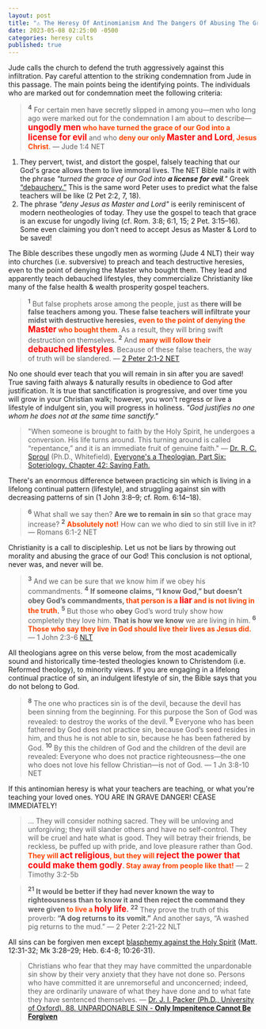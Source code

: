 ```yaml
---
layout: post
title: "⚠️ The Heresy Of Antinomianism And The Dangers Of Abusing The Grace Of God By Using It As A License To Sin"
date: 2023-05-08 02:25:00 -0500
categories: heresy cults
published: true
---
```


<!-- Any Theology That Turns The Grace Of Our God Into A License For Sin Is Antinomian, Heretical, And Marked Out For Condemnation. -->

<!-- An antinomian and heretical theology is one that perverts God's grace by turning it into a license for sin, and its promoters are marked out for condemnation. -->

<!-- Theological Liberalism Is The Antithesis of Christianity And Openly An Antinomian Heresy -->

<!-- Atheists: You don't have an intellectual objection to Christianity—you have an emotional, moral, or volitional objection. -->

<!-- Christ (Matthew 7:21-23). Jesus warned that false teachers would come in his name to lead people astray (Matthew 24:5, 24). False Christianity is exactly what you would expect to see if real Christianity is true. It is what Jesus predicted! -->

<!-- 🃏 How Antinomianism And Hyper-Grace Heresies Breed Hypocrisy, An Admonition To False Teachers -->

<!-- 🫶 Jesus replied, “Your mistake is that you don’t know the Scriptures, and you don’t know the power of God. -->

<!-- <span style="font-size:30px;">🃏</span> <span style="font-weight:bold;font-size:25px;color:Black;">The Dangers Of Antinomianism And Hyper-Grace Heresies And How They Breed Hypocrisy In The Church</span> -->

<!-- <span style="font-size:25px;">🫶</span> <span style="font-style:italic;font-size:1.2em;color:Black;">Jesus replied, “Your mistake is that you don’t know the Scriptures, and you don’t know the power of God.</span> -->

<!-- *"My people are destroyed for lack of knowledge; because you have rejected knowledge, I reject you... I also will forget your children."*  -->

Jude calls the church to defend the truth aggressively against this infiltration. Pay careful attention to the striking condemnation from Jude in this passage. The main points being the identifying points. The individuals who are marked out for condemnation meet the following criteria: 

<!-- I urge you to give close attention to the striking denunciation in this passage by Jude, who exhorts the church to vigorously defend the truth against the infiltration of false teachings, highlighting the key identifying characteristics of those who are subject to condemnation. -->

<!-- > <sup style="font-weight:bold;">4</sup> 4 For certain men have secretly slipped in among you—men who long ago[c] were marked out for the condemnation I am about to describe—<span style="font-weight:bold;color:orangered;"><span style="font-size:1.2em;color:red;">ungodly men</span> who have turned the grace of our God into a <span style="font-size:1.2em;color:red;">license for evil</span></span> and who <span style="font-weight:bold;color:orangered;">deny our only <span style="font-size:1.2em;color:red;">Master and Lord</span>, Jesus Christ</span>. &mdash; Jude 1:4 NET -->

> <sup style="font-weight:bold;">4</sup> For certain men have secretly slipped in among you—men who long ago were marked out for the condemnation I am about to describe—<span style="font-weight:bold;color:orangered;"><span style="font-size:1.2em;color:red;">ungodly men</span> who have turned the grace of our God into a <span style="font-size:1.2em;color:red;">license for evil</span></span> and who <span style="font-weight:bold;color:orangered;">deny our only <span style="font-size:1.2em;color:red;">Master and Lord</span>, Jesus Christ</span>. &mdash; Jude 1:4 NET

<!-- > <sup style="font-weight:bold;">4</sup> I say this because some <span style="font-weight:bold;color:orangered;"><span style="font-size:1.2em;color:red;">ungodly people</span> have <span style="font-size:1.2em;color:darksalmon;">wormed</span> their way into your churches, saying that God’s marvelous grace allows us to live immoral lives</span>. The condemnation of such people was recorded long ago, <span style="font-weight:bold;color:orangered;">for they have denied our only <span style="font-size:1.2em;color:red;">Master and Lord</span>, Jesus Christ</span>. &mdash; Jude 1:4 NLT -->

1. They pervert, twist, and distort the gospel, falsely teaching that our God's grace allows them to live immoral lives. The NET Bible nails it with the phrase *"turned the grace of our God into **a license for evil**."* Greek [“debauchery.”](https://www.biblegateway.com/passage/?search=Jude%204&version=NET) This is the same word Peter uses to predict what the false teachers will be like (2 Pet 2:2, 7, 18).
2. The phrase *"deny Jesus as Master and Lord"* is eerily reminiscent of modern neotheologies of today. They use the gospel to teach that grace is an excuse for ungodly living (cf. Rom. 3:8; 6:1, 15; 2 Pet. 3:15–16). Some even claiming you don't need to accept Jesus as Master & Lord to be saved!

<!-- <span style="font-style:Italic;font-size:1.2em;color:Black;"></span> -->


<!-- > 24 Jesus replied, “Your mistake is that you don’t know the Scriptures, and you don’t know the power of God. -->

The Bible describes these ungodly men as worming (Jude 4 NLT) their way into churches (i.e. subversive) to preach and teach destructive heresies, even to the point of denying the Master who bought them. They lead and apparently teach debauched lifestyles, they commercialize Christianity like many of the false health & wealth prosperity gospel teachers.

<!-- > <sup style="font-weight:bold;">2</sup> But false prophets also arose among the people, just as **there will be false teachers among you, who will secretly bring in destructive heresies**, <span style="font-weight:bold;color:orangered;">even denying the <span style="font-size:1.2em;color:red;">Master</span> who bought them</span>, bringing upon themselves swift destruction. &mdash; 2 Peter 2:1 -->

> <sup style="font-weight:bold;">1</sup> But false prophets arose among the people, just as <span style="font-weight:bold;">there will be false teachers among you. These false teachers will infiltrate your midst with destructive heresies,</span> <span style="font-weight:bold;color:orangered;">even to the point of denying the <span style="font-size:1.2em;color:red;">Master</span> who bought them</span>. As a result, they will bring swift destruction on themselves. <sup style="font-weight:bold;">2</sup> And <span style="font-weight:bold;color:orangered;">many will follow their <span style="font-size:1.2em;color:red;">debauched lifestyles</span></span>. Because of these false teachers, the way of truth will be slandered. &mdash; [2 Peter 2:1-2 NET](https://www.biblegateway.com/passage/?search=2+Peter+2%3A1-2&version=NET)

No one should ever teach that you will remain in sin after you are saved! True saving faith always & naturally results in obedience to God after justification. It is true that sanctification is progressive, and over time you will grow in your Christian walk; however, you won't regress or live a lifestyle of indulgent sin, you will progress in holiness. *"God justifies no one whom he does not at the same time sanctify."*

> "When someone is brought to faith by the Holy Spirit, he undergoes a conversion. His life turns around. This turning around is called “repentance,” and it is an immediate fruit of genuine faith." &mdash; [Dr. R. C. Sproul](https://youtu.be/-HMb9YjRq8Q) (Ph.D., Whitefield), <a href="https://amzn.to/3m2RPXR">Everyone's a Theologian, Part Six: Soteriology. Chapter 42: Saving Fath.</a>

There's an enormous difference between practicing sin which is living in a lifelong continual pattern (lifestyle), and struggling against sin with decreasing patterns of sin (1 John 3:8–9; cf. Rom. 6:14–18).

> <sup style="font-weight:bold;">6</sup> What shall we say then? <span style="font-weight:bold;">Are we to remain in sin</span> so that grace may increase? <sup style="font-weight:bold;">2</sup> <span style="font-weight:bold;color:orangered;">Absolutely not!</span> How can we who died to sin still live in it? &mdash; Romans 6:1-2 NET

Christianity is a call to discipleship. Let us not be liars by throwing out morality and abusing the grace of our God! This conclusion is not optional, never was, and never will be.

> <sup style="font-weight:bold;">3</sup> And we can be sure that we know him if we obey his commandments. <sup style="font-weight:bold;">4</sup> <span style="font-weight:bold;">If someone claims, “I know God,” but doesn’t obey God’s commandments, <span style="color:orangered;">that person is a <span style="font-size:1.2em;color:red;">liar</span> and is not living in the truth</span>.</span> <sup style="font-weight:bold;">5</sup> But those who **obey** God’s word truly show how completely they love him. **That is how we know** we are living in him. <sup style="font-weight:bold;">6</sup> <span style="font-weight:bold;color:orangered;">Those who say they live in God should live their lives as Jesus did.</span> &mdash; 1 John 2:3-6 [NLT](https://www.biblegateway.com/passage/?search=John+3%3A36%3B+1Jn+2%3A3-6&version=ESV;NET;NLT)

<!-- 6 Well then, should we keep on sinning so that God can show us more and more of his wonderful grace? 2 Of course not! Since we have died to sin, how can we continue to live in it? -->

All theologians agree on this verse below, from the most academically sound and historically time-tested theologies known to Christendom (i.e. Reformed theology), to minority views. If you are engaging in a lifelong continual practice of sin, an indulgent lifestyle of sin, the Bible says that you do not belong to God.

<!-- > <sup style="font-weight:bold;">9</sup> Those who have been born into God’s family do not make a practice of sinning, because God’s life is in them. So they can’t keep on sinning, because they are children of God. <sup style="font-weight:bold;">10</sup> So **now we can tell who are children of God and who are children of the devil**. Anyone who does not live righteously and does not love other believers does not belong to God.  -->

> <sup style="font-weight:bold;">8</sup> The one who practices sin is of the devil, because the devil has been sinning from the beginning. For this purpose the Son of God was revealed: to destroy the works of the devil. <sup style="font-weight:bold;">9</sup> Everyone who has been fathered by God does not practice sin, because God’s seed resides in him, and thus he is not able to sin, because he has been fathered by God. <sup style="font-weight:bold;">10</sup> By this the children of God and the children of the devil are revealed: Everyone who does not practice righteousness—the one who does not love his fellow Christian—is not of God. &mdash; 1 Jn 3:8-10 NET

If this antinomian heresy is what your teachers are teaching, or what you're teaching your loved ones. YOU ARE IN GRAVE DANGER! CEASE IMMEDIATELY!

> ... They will consider nothing sacred. They will be unloving and unforgiving; they will slander others and have no self-control. They will be cruel and hate what is good. They will betray their friends, be reckless, be puffed up with pride, and love pleasure rather than God. <span style="font-weight:bold;color:orangered;">They will <span style="font-size:1.2em;color:red;">act religious</span>, but they will <span style="font-size:1.2em;color:red;">reject the power that could make them godly</span>. Stay away from people like that!</span> &mdash; 2 Timothy 3:2-5b

> <sup style="font-weight:bold;">21</sup> <span style="font-weight:bold;">It would be better if they had never known the way to righteousness than to know it and then reject the **command** they were given <span style="font-weight:bold;color:orangered;">to live a</span> <span style="font-size:1.2em;color:red;">holy life</span>.</span> <sup style="font-weight:bold;">22</sup> They prove the truth of this proverb: <span style="font-weight:bold;">“A dog returns to its vomit.”</span> And another says, “A washed pig returns to the mud.” &mdash; 2 Peter 2:21-22 NLT

All sins can be forgiven men except [blasphemy against the Holy Spirit](https://carm.org/about-the-holy-spirit/what-is-blasphemy-of-the-holy-spirit/) (Matt. 12:31-32; Mk 3:28–29; Heb. 6:4-8; 10:26-31).

<!-- > “Truly, I say to you, all sins will be forgiven the children of man, and whatever blasphemies they utter, but whoever blasphemes against the Holy Spirit never has forgiveness, but is guilty of an eternal sin” &mdash; Mark 3:28–29 ESV -->

> Christians who fear that they may have committed the unpardonable sin show by their very anxiety that they have not done so. Persons who have committed it are unremorseful and unconcerned; indeed, they are ordinarily unaware of what they have done and to what fate they have sentenced themselves. &mdash; <a href="#packer">Dr. J. I. Packer (Ph.D., University of Oxford). 88. UNPARDONABLE SIN - **Only Impenitence Cannot Be Forgiven**</a>

<!-- Mark 12:24 -->

<!-- <span style="font-style:Italic;font-size:1.2em;color:Black;">An Admonition To False Teachers</span> -->

<!-- > <sup style="font-weight:bold;">1</sup> <span style="font-weight:bold;">“Woe to the shepherds who destroy and scatter the sheep of my pasture!” declares the Lord.</span> <sup style="font-weight:bold;">2</sup> Therefore thus says the Lord, the God of Israel, concerning the shepherds who care for my people: <span style="font-weight:bold;">“You have scattered my flock and have driven them away, and you have not attended to them. Behold, I will attend to you for your evil deeds, declares the Lord.</span> <sup style="font-weight:bold;">3</sup> Then I will gather the remnant of my flock out of all the countries where I have driven them, and I will bring them back to their fold, and they shall be fruitful and multiply. <sup style="font-weight:bold;">4</sup> I will set shepherds over them who will care for them, and they shall fear no more, nor be dismayed, neither shall any be missing, declares the Lord. &mdash; Jeremiah 23:1-4 -->

<!-- <span style="font-size:30px;">🫶</span> <span style="font-weight:bold;font-size:25px;color:Black;">Your mistake is that you don’t know the Scriptures</span> -->

<!-- Scripture alone (*Sola Scriptura*) sure is nailed down quite nicely by Jesus words in Mark 12:24, and is somewhat eerily reminiscent of Hosea 4:6 *"My people are destroyed for lack of knowledge"*. While the contexts are separate, the message is the same, scripture begets knowledge, and knowledge prevents death. -->

<!-- > Jesus replied, “Your mistake is that you don’t know the Scriptures, and you don’t know the power of God. -->


<script>
    var refTagger = {
        settings: {
            bibleVersion: 'NLT'
        }
    }; 

    (function(d, t) {
        var n=d.querySelector('[nonce]');
        refTagger.settings.nonce = n && (n.nonce||n.getAttribute('nonce'));
        var g = d.createElement(t), s = d.getElementsByTagName(t)[0];
        g.src = 'https://api.reftagger.com/v2/RefTagger.js';
        g.nonce = refTagger.settings.nonce;
        s.parentNode.insertBefore(g, s);
    }(document, 'script'));
</script>